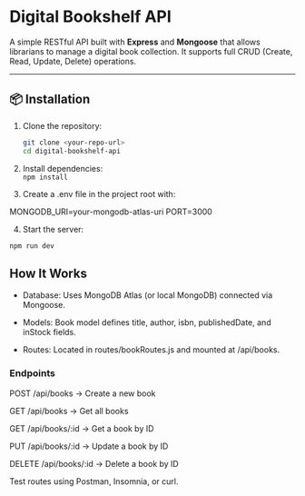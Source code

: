 # Digital Bookshelf API

A simple RESTful API built with **Express** and **Mongoose** that allows librarians to manage a digital book collection. It supports full CRUD (Create, Read, Update, Delete) operations.

---

## 📦 Installation

1. Clone the repository:
   ```bash
   git clone <your-repo-url>
   cd digital-bookshelf-api

2. Install dependencies:<br>
```npm install```


3. Create a .env file in the project root with:

MONGODB_URI=your-mongodb-atlas-uri
PORT=3000 <br>


4. Start the server:
   
```npm run dev```
<br>

## How It Works

- Database: Uses MongoDB Atlas (or local MongoDB) connected via Mongoose.

- Models: Book model defines title, author, isbn, publishedDate, and inStock fields.

- Routes: Located in routes/bookRoutes.js and mounted at /api/books.

### Endpoints

POST /api/books → Create a new book

GET /api/books → Get all books

GET /api/books/:id → Get a book by ID

PUT /api/books/:id → Update a book by ID

DELETE /api/books/:id → Delete a book by ID

Test routes using Postman, Insomnia, or curl.